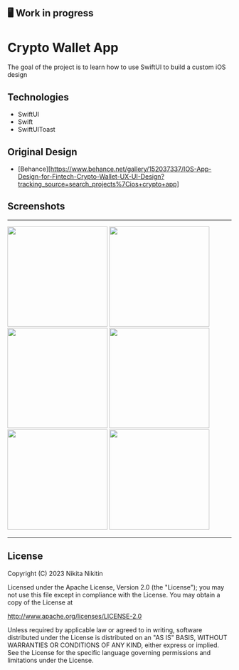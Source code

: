 ## 🖥 Work in progress

# Crypto Wallet App

The goal of the project is to learn how to use SwiftUI to build a custom iOS design

## Technologies

- SwiftUI
- Swift
- SwiftUIToast

## Original Design
- [Behance][https://www.behance.net/gallery/152037337/IOS-App-Design-for-Fintech-Crypto-Wallet-UX-UI-Design?tracking_source=search_projects%7Cios+crypto+app]

## Screenshots

-----------------------------------------------------

<p>
  <img src="../main/CryptoWallet/landing.png" width="225">
  <img src="../main/CryptoWallet/generate_pass_1.png" width="225">
  <img src="../main/CryptoWallet/generate_pass_2.png" width="225">
  <img src="../main/CryptoWallet/main_1.png" width="225">
  <img src="../main/CryptoWallet/main_2.png" width="225">
  <img src="../main/CryptoWallet/main_3.png" width="225">
</p>

-----------------------------------------------------

## License

Copyright (C) 2023 Nikita Nikitin

Licensed under the Apache License, Version 2.0 (the "License");
you may not use this file except in compliance with the License.
You may obtain a copy of the License at

http://www.apache.org/licenses/LICENSE-2.0

Unless required by applicable law or agreed to in writing, software
distributed under the License is distributed on an "AS IS" BASIS,
WITHOUT WARRANTIES OR CONDITIONS OF ANY KIND, either express or implied.
See the License for the specific language governing permissions and
limitations under the License.
